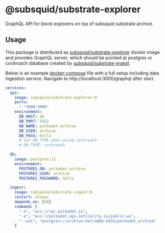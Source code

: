 # @subsquid/substrate-explorer

GraphQL API for block explorers on top of subsquid substrate archive.

## Usage

This package is distributed as [subsquid/substrate-explorer](https://hub.docker.com/r/subsquid/substrate-explorer)
docker image and provides GraphQL server, 
which should be pointed at postgres or cockroach database 
created by [subsquid/substrate-ingest](https://github.com/subsquid/squid/tree/master/substrate-ingest).

Below is an example [docker-compose](https://docs.docker.com/compose/compose-file/) 
file with a full setup including data ingestion service. 
Navigate to http://localhost:3000/graphql after start.

```yaml
services:
  api:
    image: subsquid/substrate-explorer:0
    ports:
      - "3000:3000"
    environment:
      DB_HOST: db
      DB_PORT: 5432
      DB_NAME: polkadot_archive
      DB_USER: archive
      DB_PASS: hello
      # set DB_TYPE when using cockroach
      # DB_TYPE: cockroach

  db:
    image: postgres:12
    environment:
      POSTGRES_DB: polkadot_archive
      POSTGRES_USER: archive
      POSTGRES_PASSWORD: hello

  ingest:
    image: subsquid/substrate-ingest:0
    restart: always
    depends_on: [db]
    command: [
      "-e", "wss://rpc.polkadot.io",
      "-e", "wss://polkadot.api.onfinality.io/public-ws",
      "--out", "postgres://archive:hello@db:5432/polkadot_archive"
    ]
```
